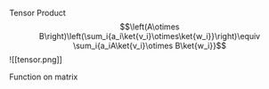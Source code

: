 Tensor Product
$$\left(A\otimes B\right)\left(\sum_i{a_i\ket{v_i}\otimes\ket{w_i}}\right)\equiv \sum_i{a_iA\ket{v_i}\otimes B\ket{w_i}}$$
![[tensor.png]]

Function on matrix

